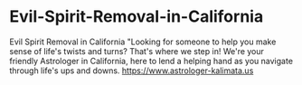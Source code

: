 # Evil-Spirit-Removal-in-California
Evil Spirit Removal in California "Looking for someone to help you make sense of life's twists and turns? That's where we step in! We're your friendly Astrologer in California, here to lend a helping hand as you navigate through life's ups and downs.  https://www.astrologer-kalimata.us
